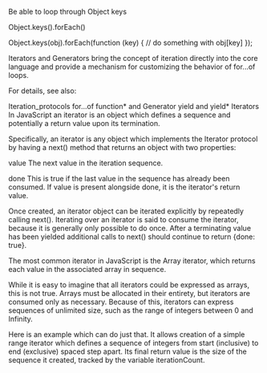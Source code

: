 Be able to loop through Object keys

Object.keys().forEach()

Object.keys(obj).forEach(function (key) {
   // do something with obj[key]
});


Iterators and Generators bring the concept of iteration directly into the core language and provide a mechanism for customizing the behavior of for...of loops.

For details, see also:

Iteration_protocols
for...of
function* and Generator
yield and yield*
Iterators
In JavaScript an iterator is an object which defines a sequence and potentially a return value upon its termination.

Specifically, an iterator is any object which implements the Iterator protocol by having a next() method that returns an object with two properties:

value
The next value in the iteration sequence.

done
This is true if the last value in the sequence has already been consumed. If value is present alongside done, it is the iterator's return value.

Once created, an iterator object can be iterated explicitly by repeatedly calling next(). Iterating over an iterator is said to consume the iterator, because it is generally only possible to do once. After a terminating value has been yielded additional calls to next() should continue to return {done: true}.

The most common iterator in JavaScript is the Array iterator, which returns each value in the associated array in sequence.

While it is easy to imagine that all iterators could be expressed as arrays, this is not true. Arrays must be allocated in their entirety, but iterators are consumed only as necessary. Because of this, iterators can express sequences of unlimited size, such as the range of integers between 0 and Infinity.

Here is an example which can do just that. It allows creation of a simple range iterator which defines a sequence of integers from start (inclusive) to end (exclusive) spaced step apart. Its final return value is the size of the sequence it created, tracked by the variable iterationCount.